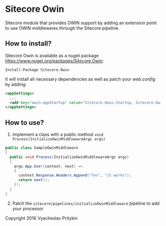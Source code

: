 # Sitecore Owin
Sitecore module that provides OWIN support by adding an extension point to use OWIN middlewares through the Sitecore pipeline.

## How to install?
Sitecore Owin is available as a nuget package https://www.nuget.org/packages/Sitecore.Owin:
```
Install-Package Sitecore.Owin
```
It will install all necessary dependencies as well as patch your _web.config_ by adding:
```xml
<appSettings>
  ...    
  <add key="owin:appStartup" value="Sitecore.Owin.Startup, Sitecore.Owin" />
</appSettings>
``` 
## How to use?
1. Implement a class with a public method `void Process(InitializeOwinMiddlewareArgs args)`

  ```C#
  public class SampleOwinMiddleware
  {
    public void Process(InitializeOwinMiddlewareArgs args)
    {
      args.App.Use((context, next) =>
      {
        context.Response.Headers.Append("Yes", "it works");
        return next();
      });
    }
  }
  ```

2. Patch the `sitecore/pipelines/initializeOwinMiddleware` pipeline to add your processor

Copyright 2016 Vyacheslav Pritykin
